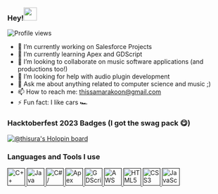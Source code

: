 ### Hey!<img src="https://raw.githubusercontent.com/MartinHeinz/MartinHeinz/master/wave.gif" width="30px">
![Profile views](https://gpvc.arturio.dev/this8)

<!-- **this8/this8** is a ✨ _special_ ✨ repository because its `README.md` (this file) appears on your GitHub profile. -->

- 🔭 I’m currently working on Salesforce Projects
- 🌱 I’m currently learning Apex and GDScript
- 👯 I’m looking to collaborate on music software applications (and productions too!)
- 🤔 I’m looking for help with audio plugin development
- 💬 Ask me about anything related to computer science and music ;)
- 📫 How to reach me: thissamarakoon@gmail.com
- ⚡ Fun fact: I like cars 🏎️

<h3 align="left">Hacktoberfest 2023 Badges (I got the swag pack 😋)</h3>

[![@thisura's Holopin board](https://holopin.me/thisura)](https://holopin.io/@thisura)

<h3 align="left">Languages and Tools I use</h3>

<p align="left">
  
<!-- C++ -->
  <a href="" target="_blank">
    <img src="" alt="C++" width="40" height="40"/>
  </a>
<!-- Java -->
  <a href="" target="_blank">
    <img src="" alt="Java" width="40" height="40"/>
  </a>
<!-- C# / .NET -->
  <a href="" target="_blank">
    <img src="" alt="C# / .NET" width="40" height="40"/>
  </a>
<!-- Apex -->
  <a href="" target="_blank">
    <img src="" alt="Apex" width="40" height="40"/>
  </a>
<!-- GDScript -->
  <a href="" target="_blank">
    <img src="" alt="GDScript" width="40" height="40"/>
  </a>
<!-- AWS -->
  <a href="" target="_blank">
    <img src="" alt="AWS" width="40" height="40"/>
  </a>
<!-- HTML 5 -->
  <a href="" target="_blank">
    <img src="" alt="HTML5" width="40" height="40"/>
  </a>
<!-- CSS 3 -->
  <a href="" target="_blank">
    <img src="" alt="CSS3" width="40" height="40"/>
  </a>
<!-- JavaScript -->
  <a href="" target="_blank">
    <img src="" alt="JavaScript" width="40" height="40"/>
  </a>
  
</p>
